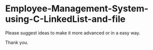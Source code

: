# Employee-Management-System-using-C-LinkedList-and-file

Please suggest ideas to make it more advanced or in a easy way.

Thank you.
